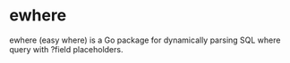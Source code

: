 # ewhere
ewhere (easy where) is a Go package for dynamically parsing SQL where query with ?field placeholders.
